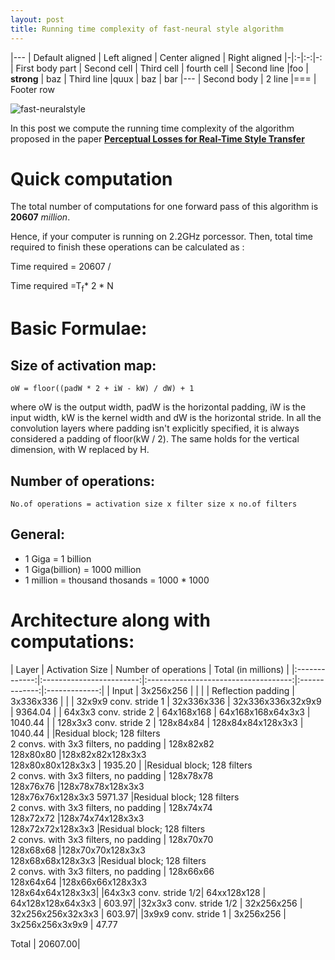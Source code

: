```yaml
---
layout: post
title: Running time complexity of fast-neural style algorithm
---
```

|---
| Default aligned | Left aligned | Center aligned | Right aligned
|-|:-|:-:|-:
| First body part | Second cell | Third cell | fourth cell
| Second line |foo | **strong** | baz
| Third line |quux | baz | bar
|---
| Second body
| 2 line
|===
| Footer row


![fast-neuralstyle](https://cloud.githubusercontent.com/assets/8801972/22820236/dbd7fd76-ef9b-11e6-97ad-43e9cc149c5d.jpg)

In this post we compute the running time complexity of the algorithm proposed in the paper 
**[Perceptual Losses for Real-Time Style Transfer](http://cs.stanford.edu/people/jcjohns/eccv16/)**

# Quick computation

The total number of computations for one forward pass of this algorithm is **20607** *million*.

Hence, if your computer is running on 2.2GHz porcessor. Then, total time required to finish these operations can be calculated as : 

Time required = 20607 / 

Time required =T<sub>f</sub>* 2 * N


# Basic Formulae:

## Size of activation map:

`oW = floor((padW * 2 + iW - kW) / dW) + 1`

where oW is the output width, padW is the horizontal padding, iW is the input width, kW is the kernel width and dW is the horizontal stride. In all the convolution layers where padding isn't explicitly specified, it is always considered a padding of floor(kW / 2). The same holds for the vertical dimension, with W replaced by H.

## Number of operations:

`No.of operations = activation size x filter size x no.of filters`

## General:

* 1 Giga = 1 billion
* 1 Giga(billion) = 1000 million
* 1 million = thousand thosands = 1000 * 1000

# Architecture along with computations:

| Layer        | Activation Size           | Number of operations                 | Total (in millions)  | 
|:-------------:|:------------------------:|:------------------------------------:|:-------------:|:-------------:|
| Input     | 3x256x256 |  | |
| Reflection padding      | 3x336x336      | |
| 32x9x9 conv. stride 1 | 32x336x336      | 32x336x336x32x9x9 | 9364.04 |
| 64x3x3 conv. stride 2 | 64x168x168      | 64x168x168x64x3x3 | 1040.44 |
| 128x3x3 conv. stride 2 | 128x84x84 | 128x84x84x128x3x3 | 1040.44 |
|Residual block; 128 filters<br>2 convs. with 3x3 filters, no padding | 128x82x82<br>128x80x80 |128x82x82x128x3x3 <br> 128x80x80x128x3x3 | 1935.20 |
|Residual block; 128 filters<br>2 convs. with 3x3 filters, no padding | 128x78x78<br>128x76x76 |128x78x78x128x3x3 <br> 128x76x76x128x3x3 <td rowspan=4> 5971.37
|Residual block; 128 filters<br>2 convs. with 3x3 filters, no padding | 128x74x74<br>128x72x72 |128x74x74x128x3x3 <br> 128x72x72x128x3x3
|Residual block; 128 filters<br>2 convs. with 3x3 filters, no padding | 128x70x70<br>128x68x68 |128x70x70x128x3x3 <br> 128x68x68x128x3x3
|Residual block; 128 filters<br>2 convs. with 3x3 filters, no padding | 128x66x66<br>128x64x64 |128x66x66x128x3x3 <br> 128x64x64x128x3x3|
|64x3x3 conv. stride 1/2| 64xx128x128 | 64x128x128x64x3x3 | 603.97|
|32x3x3 conv. stride 1/2 | 32x256x256 | 32x256x256x32x3x3 | 603.97|
|3x9x9 conv. stride 1 | 3x256x256 | 3x256x256x3x9x9 | 47.77
<td colspan=3>Total | 20607.00|
